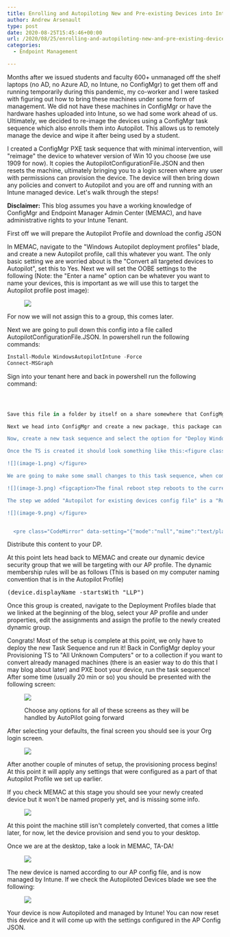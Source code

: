```yaml
---
title: Enrolling and Autopiloting New and Pre-existing Devices into Intune with ConfigMgr – EDU
author: Andrew Arsenault
type: post
date: 2020-08-25T15:45:46+00:00
url: /2020/08/25/enrolling-and-autopiloting-new-and-pre-existing-devices-into-intune-with-configmgr-edu/
categories:
  - Endpoint Management

---
```

Months after we issued students and faculty 600+ unmanaged off the shelf laptops (no AD, no Azure AD, no Intune, no ConfigMgr) to get them off and running temporarily during this pandemic, my co-worker and I were tasked with figuring out how to bring these machines under some form of management. We did not have these machines in ConfigMgr or have the hardware hashes uploaded into Intune, so we had some work ahead of us. Ultimately, we decided to re-image the devices using a ConfigMgr task sequence which also enrolls them into Autopilot. This allows us to remotely manage the device and wipe it after being used by a student.

I created a ConfigMgr PXE task sequence that with minimal intervention, will "reimage" the device to whatever version of Win 10 you choose (we use 1909 for now). It copies the AutopilotConfigurationFile.JSON and then resets the machine, ultimately bringing you to a login screen where any user with permissions can provision the device. The device will then bring down any policies and convert to Autopilot and you are off and running with an Intune managed device. Let's walk through the steps!

**Disclaimer:** This blog assumes you have a working knowledge of ConfigMgr and Endpoint Manager Admin Center (MEMAC), and have administrative rights to your Intune Tenant.

First off we will prepare the Autopilot Profile and download the config JSON 

In MEMAC, navigate to the "Windows Autopilot deployment profiles" blade, and create a new Autopilot profile, call this whatever you want. The only basic setting we are worried about is the "Convert all targeted devices to Autopilot", set this to Yes. Next we will set the OOBE settings to the following (Note: the "Enter a name" option can be whatever you want to name your devices, this is important as we will use this to target the Autopilot profile post image): <figure class="wp-block-image size-large">

![](image.png) </figure> 

For now we will not assign this to a group, this comes later.

Next we are going to pull down this config into a file called AutopilotConfigurationFile.JSON. In powershell run the following commands:


```powershell 
Install-Module WindowsAutopilotIntune -Force
Connect-MSGraph
```


Sign into your tenant here and back in powershell run the following command:


```powershell 



Save this file in a folder by itself on a share somewhere that ConfigMgr has access to.

Next we head into ConfigMgr and create a new package, this package can have any name, but make sure you check the box "This package contains source files" and point it to the folder that houses your config file. On the following page, select "Do not create a program". Distribute this package to any DP's you will use.

Now, create a new task sequence and select the option for "Deploy Windows Autopilot for Existing Devices". The rest of these options can be default, just select your Windows image you want to use and on the Prepare System for Windows Autopilot screen, select the package that you just created that contains your JSON.

Once the TS is created it should look something like this:<figure class="wp-block-image size-large">

![](image-1.png) </figure> 

We are going to make some small changes to this task sequence, when completed, it should look like this:<figure class="wp-block-image size-large">

![](image-3.png) <figcaption>The final reboot step reboots to the currently installed operation system </figcaption></figure> 

The step we added "Autopilot for existing devices config file" is a "Run Command Line" and will copy the config JSON from the package we created earlier and place it in the C:\Windows\Provisioning\Autopilot\ folder. It should look something like this:<figure class="wp-block-image size-large">

![](image-9.png) </figure> 


  <pre class="CodeMirror" data-setting="{"mode":"null","mime":"text/plain","theme":"default","lineNumbers":true,"styleActiveLine":true,"lineWrapping":true,"readOnly":false,"fileName":"Command Line","language":"Plain Text","modeName":"text"}">cmd.exe /c xcopy AutopilotConfigurationFile.json %OSDTargetSystemDrive%\windows\provisioning\Autopilot\ /c
```


Distribute this content to your DP.

At this point lets head back to MEMAC and create our dynamic device security group that we will be targeting with our AP profile. The dynamic membership rules will be as follows (This is based on my computer naming convention that is in the Autopilot Profile)


  <pre class="CodeMirror" data-setting="{"mode":"null","mime":"text/plain","theme":"default","lineNumbers":true,"styleActiveLine":true,"lineWrapping":true,"readOnly":false,"fileName":"Dynamic Membership Rule","language":"Plain Text","modeName":"text"}">(device.displayName -startsWith "LLP")</pre>


Once this group is created, navigate to the Deployment Profiles blade that we linked at the beginning of the blog, select your AP profile and under properties, edit the assignments and assign the profile to the newly created dynamic group.

Congrats! Most of the setup is complete at this point, we only have to deploy the new Task Sequence and run it! Back in ConfigMgr deploy your Provisioning TS to "All Unknown Computers" or to a collection if you want to convert already managed machines (there is an easier way to do this that I may blog about later) and PXE boot your device, run the task sequence! After some time (usually 20 min or so) you should be presented with the following screen:<figure class="wp-block-image size-large">

![](image-4-1024x767.png) <figcaption>Choose any options for all of these screens as they will be handled by AutoPilot going forward</figcaption></figure> 

After selecting your defaults, the final screen you should see is your Org login screen.<figure class="wp-block-image size-large">

![](ap-1024x773.jpg) </figure> 

After another couple of minutes of setup, the provisioning process begins! At this point it will apply any settings that were configured as a part of that Autopilot Profile we set up earlier. 

If you check MEMAC at this stage you should see your newly created device but it won't be named properly yet, and is missing some info.<figure class="wp-block-image size-large">

![](image-5-1024x29.png) </figure> 

At this point the machine still isn't completely converted, that comes a little later, for now, let the device provision and send you to your desktop.

Once we are at the desktop, take a look in MEMAC, TA-DA!<figure class="wp-block-image size-large">

![](image-7-1024x24.png) </figure> 

The new device is named according to our AP config file, and is now managed by Intune. If we check the Autopiloted Devices blade we see the following:<figure class="wp-block-image size-large">

![](complete-1.png) </figure> 

Your device is now Autopiloted and managed by Intune! You can now reset this device and it will come up with the settings configured in the AP Config JSON.
